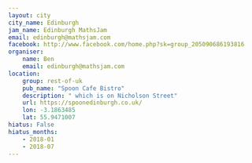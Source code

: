```yaml
---
layout: city                                           
city_name: Edinburgh                                                               
jam_name: Edinburgh MathsJam
email: edinburgh@mathsjam.com
facebook: http://www.facebook.com/home.php?sk=group_205090686193816
organiser:
    name: Ben
    email: edinburgh@mathsjam.com
location:
    group: rest-of-uk
    pub_name: "Spoon Cafe Bistro"
    description: " which is on Nicholson Street"
    url: https://spoonedinburgh.co.uk/
    lon: -3.1863485
    lat: 55.9471007
hiatus: False
hiatus_months:
    - 2018-01
    - 2018-07
---
```

